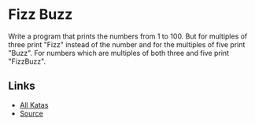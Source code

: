 # Fizz Buzz

Write a program that prints the numbers from 1 to 100. But for multiples of three print "Fizz" instead of the number and for the multiples of five print "Buzz". For numbers which are multiples of both three and five print "FizzBuzz".

## Links

- [All Katas](../README.md)
- [Source](http://codingdojo.org/cgi-bin/index.pl?KataFizzBuzz)

